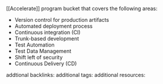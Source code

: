 [[Accelerate]] program bucket that covers the following areas:
-   Version control for production artifacts
-   Automated deployment process
-   Continuous integration (CI)
-   Trunk-based development
-   Test Automation
-   Test Data Management
-   Shift left of security
-   Continuous Delivery (CD)

addtional backlinks:
additional tags:
additional resources: